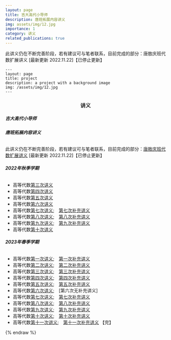 ```yaml
---
layout: page
title: 吉大高代小导师
description: 唐班拓展内容讲义
img: assets/img/12.jpg
importance: 1
category: 讲义
related_publications: true
---
```


此讲义仍在不断完善阶段，若有建议可与笔者联系，目前完成的部分：唐敖庆班代数扩展讲义 [最新更新 2022.11.22]【已停止更新】

    ---
    layout: page
    title: project
    description: a project with a background image
    img: /assets/img/12.jpg
    ---

<h3 id="center">
    <center> <strong>讲义</strong>
</h3>
<h5 id=""><strong>吉大高代小导师</strong></h5>
<h6 id="-1"><strong>唐班拓展内容讲义</strong></h6>
<p>此讲义仍在不断完善阶段，若有建议可与笔者联系，目前完成的部分：<a href="https://platoeinsyu.top/zh/wp-content/uploads/2022/11/Algebra-Supplementaries-book.pdf">唐敖庆班代数扩展讲义</a> [最新更新 2022.11.22]【已停止更新】</p>
<h6 id="2022"><strong>2022年秋季学期</strong></h6>
<ul>
    <li>高等代数<a href="https://platoeinsyu.top/zh/wp-content/uploads/2022/11/22-fall-alg3.pdf">第三次讲义</a></li>
    <li>高等代数<a href="https://platoeinsyu.top/zh/wp-content/uploads/2022/11/22-fall-alg4.pdf">第四次讲义</a></li>
    <li>高等代数<a href="https://platoeinsyu.top/zh/wp-content/uploads/2022/11/22-fall-alg5.pdf">第五次讲义</a></li>
    <li>高等代数<a href="https://platoeinsyu.top/zh/wp-content/uploads/2022/11/22-fall-alg6.pdf">第六次讲义</a></li>
    <li>高等代数<a href="https://platoeinsyu.top/zh/wp-content/uploads/2022/11/22-fall-alg7.pdf">第七次讲义</a>;&emsp;<a href="https://platoeinsyu.top/zh/wp-content/uploads/2022/11/22-fall-alg7-supplements.pdf">第七次补充讲义</a></li>
    <li>高等代数<a href="https://platoeinsyu.top/zh/wp-content/uploads/2022/11/22-fall-alg8.pdf">第八次讲义</a>;&emsp;<a href="https://platoeinsyu.top/zh/wp-content/uploads/2022/11/22-fall-alg8-supplements.pdf">第八次补充讲义</a></li>
    <li>高等代数<a href="https://platoeinsyu.top/zh/wp-content/uploads/2022/11/22-fall-alg9.pdf">第九次讲义</a>;&emsp;<a href="https://platoeinsyu.top/zh/wp-content/uploads/2022/11/22-fall-alg9-supplements.pdf">第九次补充讲义</a></li>
    <li>高等代数<a href="https://platoeinsyu.top/zh/wp-content/uploads/2022/11/22-fall-alg10.pdf">第十次讲义</a></li>
</ul>
<h6 id="2023"><strong>2023年春季学期</strong></h6>
<ul>
    <li>高等代数<a href="https://platoeinsyu.top/zh/wp-content/uploads/2023/03/23-spring-alg1.pdf">第一次讲义</a>;&emsp;<a href="https://platoeinsyu.top/zh/wp-content/uploads/2023/03/23-spring-alg1-supplements.pdf">第一次补充讲义</a></li>
    <li>高等代数<a href="https://platoeinsyu.top/zh/wp-content/uploads/2023/03/23-spring-alg2.pdf">第二次讲义</a>;&emsp;<a href="https://platoeinsyu.top/zh/wp-content/uploads/2023/03/23-spring-alg2-supplements.pdf">第二次补充讲义</a></li>
    <li>高等代数<a href="https://platoeinsyu.top/zh/wp-content/uploads/2023/03/23-spring-alg3.pdf">第三次讲义</a>;&emsp;<a href="https://platoeinsyu.top/zh/wp-content/uploads/2023/03/23-spring-alg3-supplements.pdf">第三次补充讲义</a></li>
    <li>高等代数<a href="https://platoeinsyu.top/zh/wp-content/uploads/2023/03/23-spring-alg4.pdf">第四次讲义</a>;&emsp;<a href="https://platoeinsyu.top/zh/wp-content/uploads/2023/03/23-spring-alg4-supplements.pdf">第四次补充讲义</a></li>
    <li>高等代数<a href="https://platoeinsyu.top/zh/wp-content/uploads/2023/04/23-spring-alg5.pdf">第五次讲义</a>;&emsp;<a href="https://platoeinsyu.top/zh/wp-content/uploads/2023/04/23-spring-alg5-supplements.pdf">第五次补充讲义</a></li>
    <li>高等代数<a href="https://platoeinsyu.top/zh/wp-content/uploads/2023/04/23-spring-alg6.pdf">第六次讲义</a>;&emsp;[第六次无补充讲义]</li>
    <li>高等代数<a href="https://platoeinsyu.top/zh/wp-content/uploads/2023/04/23-spring-alg7.pdf">第七次讲义</a>;&emsp;<a href="https://platoeinsyu.top/zh/wp-content/uploads/2023/04/23-spring-alg7-supplements.pdf">第七次补充讲义</a></li>
    <li>高等代数<a href="https://platoeinsyu.top/zh/wp-content/uploads/2023/04/23-spring-alg8.pdf">第八次讲义</a>;&emsp;<a href="https://platoeinsyu.top/zh/wp-content/uploads/2023/04/23-spring-alg8-supplements.pdf">第八次补充讲义</a></li>
    <li>高等代数<a href="https://platoeinsyu.top/zh/wp-content/uploads/2023/04/23-spring-alg9.pdf">第九次讲义</a>;&emsp;<a href="https://platoeinsyu.top/zh/wp-content/uploads/2023/04/23-spring-alg9-supplements.pdf">第九次补充讲义</a></li>
    <li>高等代数<a href="https://platoeinsyu.top/zh/wp-content/uploads/2023/05/23-spring-alg10.pdf">第十次讲义</a>;&emsp;<a href="https://platoeinsyu.top/zh/wp-content/uploads/2023/05/23-spring-alg10-supplements.pdf">第十次补充讲义</a></li>
    <li>高等代数<a href="https://platoeinsyu.top/zh/wp-content/uploads/2023/05/23-spring-alg11.pdf">第十一次讲义</a>;&emsp;<a href="https://platoeinsyu.top/zh/wp-content/uploads/2023/05/23-spring-alg11-supplements.pdf">第十一次补充讲义</a> 【完】</li>
</ul>






<!-- <div class="row">
    <div class="col-sm mt-3 mt-md-0">
        {% include figure.liquid loading="eager" path="assets/img/1.jpg" title="example image" class="img-fluid rounded z-depth-1" %}
    </div>
    <div class="col-sm mt-3 mt-md-0">
        {% include figure.liquid loading="eager" path="assets/img/3.jpg" title="example image" class="img-fluid rounded z-depth-1" %}
    </div>
    <div class="col-sm mt-3 mt-md-0">
        {% include figure.liquid loading="eager" path="assets/img/5.jpg" title="example image" class="img-fluid rounded z-depth-1" %}
    </div>
</div>
<div class="caption">
    Caption photos easily. On the left, a road goes through a tunnel. Middle, leaves artistically fall in a hipster photoshoot. Right, in another hipster photoshoot, a lumberjack grasps a handful of pine needles.
</div>
<div class="row">
    <div class="col-sm mt-3 mt-md-0">
        {% include figure.liquid loading="eager" path="assets/img/5.jpg" title="example image" class="img-fluid rounded z-depth-1" %}
    </div>
</div>
<div class="caption">
    This image can also have a caption. It's like magic.
</div> -->

<!-- <div class="row justify-content-sm-center">
    <div class="col-sm-8 mt-3 mt-md-0">
        {% include figure.liquid path="assets/img/6.jpg" title="example image" class="img-fluid rounded z-depth-1" %}
    </div>
    <div class="col-sm-4 mt-3 mt-md-0">
        {% include figure.liquid path="assets/img/11.jpg" title="example image" class="img-fluid rounded z-depth-1" %}
    </div>
</div>
<div class="caption">
    You can also have artistically styled 2/3 + 1/3 images, like these.
</div> -->


<!-- 
```html
<div class="row justify-content-sm-center">
  <div class="col-sm-8 mt-3 mt-md-0">
    {% include figure.liquid path="assets/img/6.jpg" title="example image" class="img-fluid rounded z-depth-1" %}
  </div>
  <div class="col-sm-4 mt-3 mt-md-0">
    {% include figure.liquid path="assets/img/11.jpg" title="example image" class="img-fluid rounded z-depth-1" %}
  </div>
</div>
``` -->

{% endraw %}
